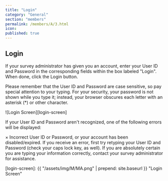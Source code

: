 ```yaml
---
title: "Login"
category: "General"
section: "members"
permalink: /members/A/3.html
icon:
published: true
---
```


## Login

If your survey administrator has given you an account, enter your User ID and Password in the corresponding fields within the box labeled "Login". When done, click the Login button.

Please remember that the User ID and Password are case sensitive, so pay special attention to your typing. For your security, your password is not shown while you type it; instead, your browser obscures each letter with an asterisk (*) or other character.

![Login Screen][login-screen]

If your User ID and Password aren't recognized, one of the following errors will be displayed:

×  Incorrect User ID or Password, or your account has been disabled/expired.
If you receive an error, first try retyping your User ID and Password (check your caps lock key, as well). If you are absolutely certain you are typing your information correctly, contact your survey administrator for assistance.


[login-screen]: {{ "/assets/img/M/MA.png" | prepend: site.baseurl }} "Login Screen"
